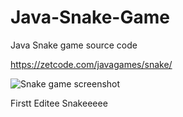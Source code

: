 # Java-Snake-Game
Java Snake game source code

https://zetcode.com/javagames/snake/  

![Snake game screenshot](snake.png)

Firstt Editee Snakeeeee
